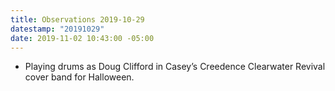 ```yaml
---
title: Observations 2019-10-29
datestamp: "20191029"
date: 2019-11-02 10:43:00 -05:00
---
```


- Playing drums as Doug Clifford in Casey’s Creedence Clearwater Revival cover band for Halloween.
